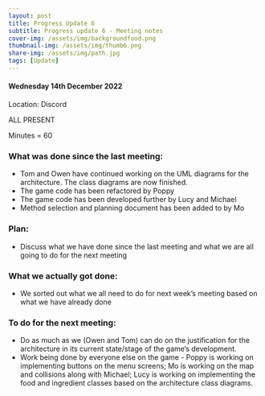 ```yaml
---
layout: post
title: Progress Update 6
subtitle: Progress update 6 - Meeting notes
cover-img: /assets/img/backgroundfood.png
thumbnail-img: /assets/img/thumb6.png
share-img: /assets/img/path.jpg
tags: [Update]
---
```

<h4>Wednesday 14th December 2022</h4> 
<p>Location: Discord<br>
<p>ALL PRESENT<br>
<p>Minutes = 60<br>
  
<h3>What was done since the last meeting:</h3>
<ul>
  <li> Tom and Owen have continued working on the UML diagrams for the architecture. The class diagrams are now finished.</li>
  <li>The game code has been refactored by Poppy</li>
  <li>The game code has been developed further by Lucy and Michael</li>
  <li>Method selection and planning document has been added to by Mo</li>
</ul>

<h3>Plan:</h3>
<ul>
  <li>Discuss what we have done since the last meeting and what we are all going to do for the next meeting 
</ul>

<h3>What we actually got done:</h3>
<ul>
  <li>We sorted out what we all need to do for next week’s meeting based on what we have already done</li>
</ul> 
  
<h3>To do for the next meeting:</h3>
<ul>
  <li>Do as much as we (Owen and Tom) can do on the justification for the architecture in its current state/stage of the game’s development.</li>
  <li>Work being done by everyone else on the game - Poppy is working on implementing buttons on the menu screens; Mo is working on the map and collisions along with Michael; Lucy is working on implementing the food and ingredient classes based on the architecture class diagrams. </li>
</ul>

